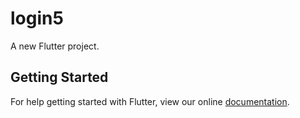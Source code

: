 # login5

A new Flutter project.

## Getting Started

For help getting started with Flutter, view our online
[documentation](https://flutter.io/).
